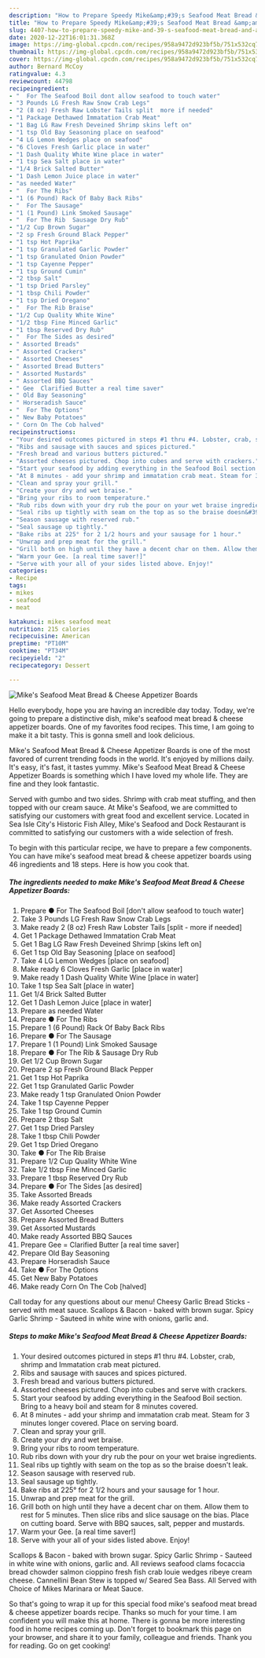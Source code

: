 ```yaml
---
description: "How to Prepare Speedy Mike&amp;#39;s Seafood Meat Bread &amp;amp; Cheese Appetizer Boards"
title: "How to Prepare Speedy Mike&amp;#39;s Seafood Meat Bread &amp;amp; Cheese Appetizer Boards"
slug: 4407-how-to-prepare-speedy-mike-and-39-s-seafood-meat-bread-and-amp-cheese-appetizer-boards
date: 2020-12-22T16:01:31.368Z
image: https://img-global.cpcdn.com/recipes/958a9472d923bf5b/751x532cq70/mikes-seafood-meat-bread-cheese-appetizer-boards-recipe-main-photo.jpg
thumbnail: https://img-global.cpcdn.com/recipes/958a9472d923bf5b/751x532cq70/mikes-seafood-meat-bread-cheese-appetizer-boards-recipe-main-photo.jpg
cover: https://img-global.cpcdn.com/recipes/958a9472d923bf5b/751x532cq70/mikes-seafood-meat-bread-cheese-appetizer-boards-recipe-main-photo.jpg
author: Bernard McCoy
ratingvalue: 4.3
reviewcount: 44798
recipeingredient:
- "  For The Seafood Boil dont allow seafood to touch water"
- "3 Pounds LG Fresh Raw Snow Crab Legs"
- "2 (8 oz) Fresh Raw Lobster Tails split  more if needed"
- "1 Package Dethawed Immatation Crab Meat"
- "1 Bag LG Raw Fresh Deveined Shrimp skins left on"
- "1 tsp Old Bay Seasoning place on seafood"
- "4 LG Lemon Wedges place on seafood"
- "6 Cloves Fresh Garlic place in water"
- "1 Dash Quality White Wine place in water"
- "1 tsp Sea Salt place in water"
- "1/4 Brick Salted Butter"
- "1 Dash Lemon Juice place in water"
- "as needed Water"
- "  For The Ribs"
- "1 (6 Pound) Rack Of Baby Back Ribs"
- "  For The Sausage"
- "1 (1 Pound) Link Smoked Sausage"
- "  For The Rib  Sausage Dry Rub"
- "1/2 Cup Brown Sugar"
- "2 sp Fresh Ground Black Pepper"
- "1 tsp Hot Paprika"
- "1 tsp Granulated Garlic Powder"
- "1 tsp Granulated Onion Powder"
- "1 tsp Cayenne Pepper"
- "1 tsp Ground Cumin"
- "2 tbsp Salt"
- "1 tsp Dried Parsley"
- "1 tbsp Chili Powder"
- "1 tsp Dried Oregano"
- "  For The Rib Braise"
- "1/2 Cup Quality White Wine"
- "1/2 tbsp Fine Minced Garlic"
- "1 tbsp Reserved Dry Rub"
- "  For The Sides as desired"
- " Assorted Breads"
- " Assorted Crackers"
- " Assorted Cheeses"
- " Assorted Bread Butters"
- " Assorted Mustards"
- " Assorted BBQ Sauces"
- " Gee  Clarified Butter a real time saver"
- " Old Bay Seasoning"
- " Horseradish Sauce"
- "  For The Options"
- " New Baby Potatoes"
- " Corn On The Cob halved"
recipeinstructions:
- "Your desired outcomes pictured in steps #1 thru #4. Lobster, crab, shrimp and Immatation crab meat pictured."
- "Ribs and sausage with sauces and spices pictured."
- "Fresh bread and various butters pictured."
- "Assorted cheeses pictured. Chop into cubes and serve with crackers."
- "Start your seafood by adding everything in the Seafood Boil section. Bring to a heavy boil and steam for 8 minutes covered."
- "At 8 minutes - add your shrimp and immatation crab meat. Steam for 3 minutes longer covered. Place on serving board."
- "Clean and spray your grill."
- "Create your dry and wet braise."
- "Bring your ribs to room temperature."
- "Rub ribs down with your dry rub the pour on your wet braise ingredients."
- "Seal ribs up tightly with seam on the top as so the braise doesn&#39;t leak."
- "Season sausage with reserved rub."
- "Seal sausage up tightly."
- "Bake ribs at 225° for 2 1/2 hours and your sausage for 1 hour."
- "Unwrap and prep meat for the grill."
- "Grill both on high until they have a decent char on them. Allow them to rest for 5 minutes. Then slice ribs and slice sausage on the bias. Place on cutting board. Serve with BBQ sauces, salt, pepper and mustards."
- "Warm your Gee. [a real time saver!]"
- "Serve with your all of your sides listed above. Enjoy!"
categories:
- Recipe
tags:
- mikes
- seafood
- meat

katakunci: mikes seafood meat 
nutrition: 215 calories
recipecuisine: American
preptime: "PT10M"
cooktime: "PT34M"
recipeyield: "2"
recipecategory: Dessert

---
```



![Mike&#39;s Seafood Meat Bread &amp; Cheese Appetizer Boards](https://img-global.cpcdn.com/recipes/958a9472d923bf5b/751x532cq70/mikes-seafood-meat-bread-cheese-appetizer-boards-recipe-main-photo.jpg)

Hello everybody, hope you are having an incredible day today. Today, we're going to prepare a distinctive dish, mike&#39;s seafood meat bread &amp; cheese appetizer boards. One of my favorites food recipes. This time, I am going to make it a bit tasty. This is gonna smell and look delicious.

Mike&#39;s Seafood Meat Bread &amp; Cheese Appetizer Boards is one of the most favored of current trending foods in the world. It's enjoyed by millions daily. It's easy, it's fast, it tastes yummy. Mike&#39;s Seafood Meat Bread &amp; Cheese Appetizer Boards is something which I have loved my whole life. They are fine and they look fantastic.

Served with gumbo and two sides. Shrimp with crab meat stuffing, and then topped with our cream sauce. At Mike&#39;s Seafood, we are committed to satisfying our customers with great food and excellent service. Located in Sea Isle City&#39;s Historic Fish Alley, Mike&#39;s Seafood and Dock Restaurant is committed to satisfying our customers with a wide selection of fresh.


To begin with this particular recipe, we have to prepare a few components. You can have mike&#39;s seafood meat bread &amp; cheese appetizer boards using 46 ingredients and 18 steps. Here is how you cook that.

<!--inarticleads1-->

##### The ingredients needed to make Mike&#39;s Seafood Meat Bread &amp; Cheese Appetizer Boards:

1. Prepare  ● For The Seafood Boil [don&#39;t allow seafood to touch water]
1. Take 3 Pounds LG Fresh Raw Snow Crab Legs
1. Make ready 2 (8 oz) Fresh Raw Lobster Tails [split - more if needed]
1. Get 1 Package Dethawed Immatation Crab Meat
1. Get 1 Bag LG Raw Fresh Deveined Shrimp [skins left on]
1. Get 1 tsp Old Bay Seasoning [place on seafood]
1. Take 4 LG Lemon Wedges [place on seafood]
1. Make ready 6 Cloves Fresh Garlic [place in water]
1. Make ready 1 Dash Quality White Wine [place in water]
1. Take 1 tsp Sea Salt [place in water]
1. Get 1/4 Brick Salted Butter
1. Get 1 Dash Lemon Juice [place in water]
1. Prepare as needed Water
1. Prepare  ● For The Ribs
1. Prepare 1 (6 Pound) Rack Of Baby Back Ribs
1. Prepare  ● For The Sausage
1. Prepare 1 (1 Pound) Link Smoked Sausage
1. Prepare  ● For The Rib &amp; Sausage Dry Rub
1. Get 1/2 Cup Brown Sugar
1. Prepare 2 sp Fresh Ground Black Pepper
1. Get 1 tsp Hot Paprika
1. Get 1 tsp Granulated Garlic Powder
1. Make ready 1 tsp Granulated Onion Powder
1. Take 1 tsp Cayenne Pepper
1. Take 1 tsp Ground Cumin
1. Prepare 2 tbsp Salt
1. Get 1 tsp Dried Parsley
1. Take 1 tbsp Chili Powder
1. Get 1 tsp Dried Oregano
1. Take  ● For The Rib Braise
1. Prepare 1/2 Cup Quality White Wine
1. Take 1/2 tbsp Fine Minced Garlic
1. Prepare 1 tbsp Reserved Dry Rub
1. Prepare  ● For The Sides [as desired]
1. Take  Assorted Breads
1. Make ready  Assorted Crackers
1. Get  Assorted Cheeses
1. Prepare  Assorted Bread Butters
1. Get  Assorted Mustards
1. Make ready  Assorted BBQ Sauces
1. Prepare  Gee = Clarified Butter [a real time saver]
1. Prepare  Old Bay Seasoning
1. Prepare  Horseradish Sauce
1. Take  ● For The Options
1. Get  New Baby Potatoes
1. Make ready  Corn On The Cob [halved]


Call today for any questions about our menu! Cheesy Garlic Bread Sticks - served with meat sauce. Scallops &amp; Bacon - baked with brown sugar. Spicy Garlic Shrimp - Sauteed in white wine with onions, garlic and. 

<!--inarticleads2-->

##### Steps to make Mike&#39;s Seafood Meat Bread &amp; Cheese Appetizer Boards:

1. Your desired outcomes pictured in steps #1 thru #4. Lobster, crab, shrimp and Immatation crab meat pictured.
1. Ribs and sausage with sauces and spices pictured.
1. Fresh bread and various butters pictured.
1. Assorted cheeses pictured. Chop into cubes and serve with crackers.
1. Start your seafood by adding everything in the Seafood Boil section. Bring to a heavy boil and steam for 8 minutes covered.
1. At 8 minutes - add your shrimp and immatation crab meat. Steam for 3 minutes longer covered. Place on serving board.
1. Clean and spray your grill.
1. Create your dry and wet braise.
1. Bring your ribs to room temperature.
1. Rub ribs down with your dry rub the pour on your wet braise ingredients.
1. Seal ribs up tightly with seam on the top as so the braise doesn&#39;t leak.
1. Season sausage with reserved rub.
1. Seal sausage up tightly.
1. Bake ribs at 225° for 2 1/2 hours and your sausage for 1 hour.
1. Unwrap and prep meat for the grill.
1. Grill both on high until they have a decent char on them. Allow them to rest for 5 minutes. Then slice ribs and slice sausage on the bias. Place on cutting board. Serve with BBQ sauces, salt, pepper and mustards.
1. Warm your Gee. [a real time saver!]
1. Serve with your all of your sides listed above. Enjoy!


Scallops &amp; Bacon - baked with brown sugar. Spicy Garlic Shrimp - Sauteed in white wine with onions, garlic and. All reviews seafood clams focaccia bread chowder salmon cioppino fresh fish crab louie wedges ribeye cream cheese. Cannellini Bean Stew is topped w/ Seared Sea Bass. All Served with Choice of Mikes Marinara or Meat Sauce. 

So that's going to wrap it up for this special food mike&#39;s seafood meat bread &amp; cheese appetizer boards recipe. Thanks so much for your time. I am confident you will make this at home. There is gonna be more interesting food in home recipes coming up. Don't forget to bookmark this page on your browser, and share it to your family, colleague and friends. Thank you for reading. Go on get cooking!
